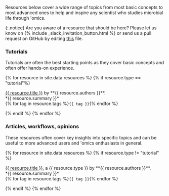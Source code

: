 Resources below cover a wide range of topics from most basic concepts to most advanced ones to help and inspire any scientist who studies microbial life through 'omics.

{:.notice}
Are you aware of a resource that should be here? Please let us know on {% include _slack_invitation_button.html %} or send us a pull request on GitHub by editing [this](https://github.com/merenlab/anvio.org/blob/main/_data/resources.yaml) file.

### Tutorials

Tutorials are often the best starting points as they cover basic concepts and often offer hands-on experience.

{% for resource in site.data.resources %}
{% if resource.type == "tutorial"%}
<p markdown="1">
<a href="{{ resource.url }}" target="_blank">{{ resource.title }}</a> by **{{ resource.authors }}**.<br />
*{{ resource.summary }}* <br />
{% for tag in resource.tags %}<code class="tags" id="{{ tag | replace: " ", "_" }}">{{ tag }}</code>{% endfor %}
</p>
{% endif %}
{% endfor %}

### Articles, workflows, opinions

These resources often cover key insights into specific topics and can be useful to more advanced users and 'omics enthusiasts in general.

{% for resource in site.data.resources %}
{% if resource.type != "tutorial" %}
<p markdown="1">
<a href="{{ resource.url }}" target="_blank">{{ resource.title }}</a>, a {{ resource.type }} by **{{ resource.authors }}**.<br />
*{{ resource.summary }}* <br />
{% for tag in resource.tags %}<code class="tags" id="{{ tag | replace: " ", "_" }}">{{ tag }}</code>{% endfor %}
</p>
{% endif %}
{% endfor %}
